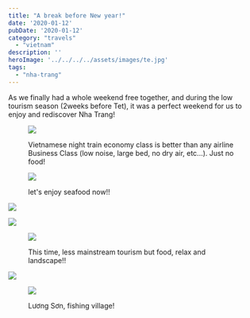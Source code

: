 ```yaml
---
title: "A break before New year!"
date: '2020-01-12'
pubDate: '2020-01-12'
category: "travels"
  - "vietnam"
description: ''
heroImage: '../../../../assets/images/te.jpg'
tags:
  - "nha-trang"
---
```


As we finally had a whole weekend free together, and during the low tourism season (2weeks before Tet), it was a perfect weekend for us to enjoy and rediscover Nha Trang!

<figure>

![](http://malparty.fr/wp-content/uploads/2020/03/received_12419118193433796462835359270389650.jpeg)

<figcaption>

Vietnamese night train economy class is better than any airline Business Class (low noise, large bed, no dry air, etc...). Just no food!

</figcaption>

</figure>

<figure>

![](http://malparty.fr/wp-content/uploads/2020/03/received_4887402784941222873532173223352488.jpeg)

<figcaption>

let's enjoy seafood now!!

</figcaption>

</figure>

![](http://malparty.fr/wp-content/uploads/2020/03/received_6395396567907402843400277299431133.jpeg)

![](http://malparty.fr/wp-content/uploads/2020/03/img_20200112_1214581566370610329625200.jpg)

<figure>

![](http://malparty.fr/wp-content/uploads/2020/03/img_20200112_1105374563776398431867690.jpg)

<figcaption>

This time, less mainstream tourism but food, relax and landscape!!

</figcaption>

</figure>

![](http://malparty.fr/wp-content/uploads/2020/03/img_20200112_1537014133083589656876283.jpg)

<figure>

![](http://malparty.fr/wp-content/uploads/2020/03/img_20200112_1614068743280025000129807.jpg)

<figcaption>

Lương Sơn, fishing village!

</figcaption>

</figure>
